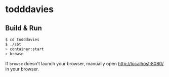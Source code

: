# todddavies #

## Build & Run ##

```sh
$ cd todddavies
$ ./sbt
> container:start
> browse
```

If `browse` doesn't launch your browser, manually open [http://localhost:8080/](http://localhost:8080/) in your browser.
